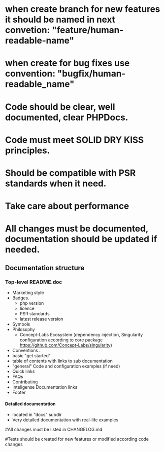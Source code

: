# when create branch for new features it should be named in next convetion: "feature/human-readable-name"

# when create for bug fixes use convention: "bugfix/human-readable_name"

# Code should be clear, well documented, clear PHPDocs.

# Code must meet SOLID DRY KISS principles.

# Should be compatible with PSR standards when it need.

# Take care about performance

# All changes must be documented, documentation should be updated if needed.
## Documentation structure
### Top-level README.doc
 - Marketing style
 - Badges.
    - php version
    - licence
    - PSR standards
    - latest release version
 - Symbols
 - Philosophy
    - Concept-Labs Ecosystem (dependency injection, Singularity configuration according to core package https://github.com/Concept-Labs/singularity)
 - Conventions
.
 - basic "get started"
 - table of contents with links to sub documentation
 - "general" Code and configuration examples (if need)
 - Quick links
 - FAQs
 - Contributing
 - Inteligense Documentation links
 - Footer

#### Detailed documentation
- located in "docs" subdir
- Very detailed documentation with real-life examples


#All changes must be listed in CHANGELOG.md

#Tests should be created for new features or modified according code changes
